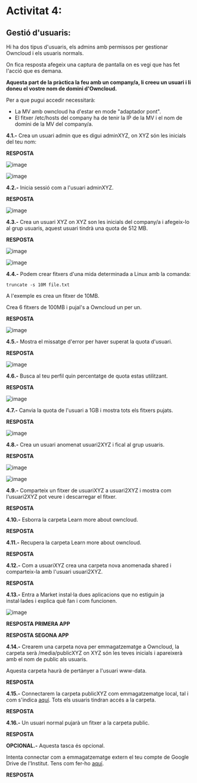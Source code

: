 # Activitat 4:

## Gestió d'usuaris:

Hi ha dos tipus d'usuaris, els admins amb permissos per gestionar Owncloud i els usuaris normals.

On fica resposta afegeix una captura de pantalla on es vegi que has fet l'acció que es demana.

**Aquesta part de la pràctica la feu amb un company/a, li creeu un usuari i li doneu el vostre nom de domini d'Owncloud.**

Per a que pugui accedir necessitarà:

- La MV amb owncloud ha d'estar en mode "adaptador pont".
- El fitxer /etc/hosts del company ha de tenir la IP de la MV i el nom de domini de la MV del company/a.


**4.1.-** Crea un usuari admin que es digui adminXYZ, on XYZ són les inicials del teu nom:

**RESPOSTA**

![image](https://user-images.githubusercontent.com/114162276/198641161-ef146986-9048-4d1d-8354-d58d9b3f6e85.png)

![image](https://user-images.githubusercontent.com/114162276/198641985-91851f8c-c6a5-4274-bb70-7efac04ba501.png)

**4.2.-** Inicia sessió com a l'usuari adminXYZ.

**RESPOSTA**

![image](https://user-images.githubusercontent.com/114162276/198645496-3b9efe26-548e-4f1d-b968-49020a1d25ce.png)

**4.3.-** Crea un usuari XYZ on XYZ son les inicials del company/a i afegeix-lo al grup usuaris, aquest usuari tindrà una quota de 512 MB.

**RESPOSTA**

![image](https://user-images.githubusercontent.com/114162276/198653807-bc41bc06-9155-4d67-9000-75258483ae46.png)

![image](https://user-images.githubusercontent.com/114162276/198654360-101d6000-4620-460b-860e-798c48e0c25c.png)

**4.4.-** Podem crear fitxers d'una mida determinada a Linux amb la comanda:

```
truncate -s 10M file.txt
```

A l'exemple es crea un fitxer de 10MB.

Crea 6 fitxers de 100MB i pujal's a Owncloud un per un.

**RESPOSTA**

![image](https://user-images.githubusercontent.com/114162276/198659829-43f76b7d-5d51-4396-b6f0-d72eb77b7fea.png)

**4.5.-** Mostra el missatge d'error per haver superat la quota d'usuari.

**RESPOSTA**

![image](https://user-images.githubusercontent.com/114162276/198669661-e7723bb4-4781-4011-9c4d-512607193427.png)

**4.6.-** Busca al teu perfil quin percentatge de quota estas utilitzant.

**RESPOSTA**

![image](https://user-images.githubusercontent.com/114162276/199021836-8cc21040-c367-4d93-9501-fed65479a4a9.png)

**4.7.-** Canvia la quota de l'usuari a 1GB i mostra tots els fitxers pujats.

**RESPOSTA**

![image](https://user-images.githubusercontent.com/114162276/199021989-108ad510-d570-46ac-99bf-a8585dec9928.png)

**4.8.-** Crea un usuari anomenat usuari2XYZ i fical al grup usuaris.

**RESPOSTA**

![image](https://user-images.githubusercontent.com/114162276/199023258-bef54e29-25fe-485d-b7d9-d73db2cbf168.png)

![image](https://user-images.githubusercontent.com/114162276/199023368-96f27096-bd7f-4f1d-95fd-f7c21c8bfee4.png)

**4.9.-** Comparteix un fitxer de usuariXYZ a usuari2XYZ i mostra com l'usuari2XYZ pot veure i descarregar el fitxer.

**RESPOSTA**

**4.10.-** Esborra la carpeta Learn more about owncloud.

**RESPOSTA**

**4.11.-** Recupera la carpeta Learn more about owncloud.

**RESPOSTA**

**4.12.-** Com a usuariXYZ crea una carpeta nova anomenada shared i comparteix-la amb l'usuari usuari2XYZ.

**RESPOSTA**

**4.13.-** Entra a Market instal·la dues aplicacions que no estiguin ja instal·lades i explica què fan i com funcionen.

![image](https://user-images.githubusercontent.com/110727546/196159706-705ff624-c409-4632-acb4-f43ffcc486d4.png)

**RESPOSTA PRIMERA APP**

**RESPOSTA SEGONA APP**

**4.14.-** Crearem una carpeta nova per emmagatzematge a Owncloud, la carpeta serà /media/publicXYZ on XYZ són les teves inicials i apareixerà amb el nom de public als usuaris.

Aquesta carpeta haurà de pertànyer a l'usuari www-data.

**RESPOSTA**

**4.15.-** Connectarem la carpeta publicXYZ com emmagatzematge local, tal i com s'indica [aquí](https://doc.owncloud.com/server/next/admin_manual/configuration/files/external_storage/local.html). Tots els usuaris tindran accés a la carpeta.

**RESPOSTA**

**4.16.-** Un usuari normal pujarà un fitxer a la carpeta public.

**RESPOSTA**

**OPCIONAL.-** Aquesta tasca és opcional.

Intenta connectar com a emmagatzematge extern el teu compte de Google Drive de l'Institut. Tens com fer-ho [aquí](https://doc.owncloud.com/server/next/admin_manual/configuration/files/external_storage/google.html).

**RESPOSTA**
